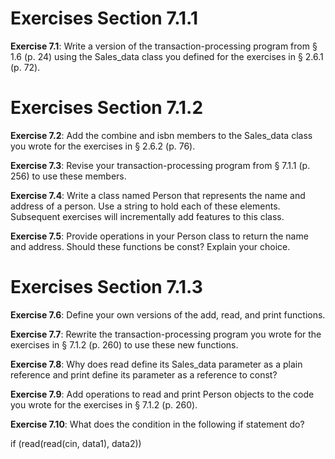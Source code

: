 # Exercises Section 7.1.1
**Exercise 7.1**: Write a version of the transaction-processing program from
§ 1.6 (p. 24) using the Sales_data class you defined for the exercises in §
2.6.1 (p. 72).

# Exercises Section 7.1.2

**Exercise 7.2**: Add the combine and isbn members to the Sales_data class
you wrote for the exercises in § 2.6.2 (p. 76).

**Exercise 7.3**: Revise your transaction-processing program from § 7.1.1
(p. 256) to use these members.

**Exercise 7.4**: Write a class named Person that represents the name and
address of a person. Use a string to hold each of these elements.
Subsequent exercises will incrementally add features to this class.

**Exercise 7.5**: Provide operations in your Person class to return the name
and address. Should these functions be const? Explain your choice.

# Exercises Section 7.1.3

**Exercise 7.6**: Define your own versions of the add, read, and print
functions.

**Exercise 7.7**: Rewrite the transaction-processing program you wrote for
the exercises in § 7.1.2 (p. 260) to use these new functions.

**Exercise 7.8**: Why does read define its Sales_data parameter as a plain
reference and print define its parameter as a reference to const?

**Exercise 7.9**: Add operations to read and print Person objects to the code
you wrote for the exercises in § 7.1.2 (p. 260).

**Exercise 7.10**: What does the condition in the following if statement do?

if (read(read(cin, data1), data2))
